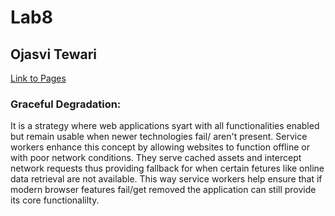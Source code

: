 # Lab8
## Ojasvi Tewari
[Link to Pages](https://oxojasvixo.github.io/Lab8-Starter/)

### Graceful Degradation:
It is a strategy where web applications syart with all functionalities enabled but remain usable when newer technologies fail/ aren't present. Service workers enhance this concept by allowing websites to function offline or with poor network conditions. They serve cached assets and intercept network requests thus providing fallback for when certain fetures like online data retrieval are not available. This way service workers help ensure that if modern browser features fail/get removed the application can still provide its core functionalilty.
